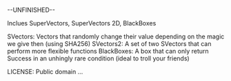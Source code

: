 --UNFINISHED--

Inclues SuperVectors, SuperVectors 2D, BlackBoxes

SVectors: Vectors that randomly change their value depending on the magic we give then (using SHA256)
SVectors2: A set of two SVectors that can perform more flexible functions
BlackBoxes: A box that can only return Success in an unhingly rare condition (ideal to troll your friends)

LICENSE: Public domain
...

